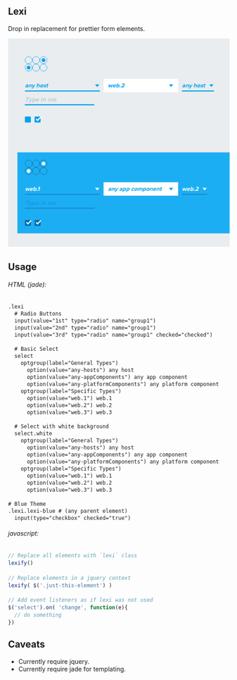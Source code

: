 ## Lexi
Drop in replacement for prettier form elements.

![Kiku](misc/form-samples.png)

## Usage

###### HTML (jade):
```jade
.lexi
  # Radio Buttons
  input(value="1st" type="radio" name="group1")
  input(value="2nd" type="radio" name="group1")
  input(value="3rd" type="radio" name="group1" checked="checked")

  # Basic Select
  select
    optgroup(label="General Types")
      option(value="any-hosts") any host
      option(value="any-appComponents") any app component
      option(value="any-platformComponents") any platform component
    optgroup(label="Specific Types")
      option(value="web.1") web.1
      option(value="web.2") web.2
      option(value="web.3") web.3

  # Select with white background
  select.white
    optgroup(label="General Types")
      option(value="any-hosts") any host
      option(value="any-appComponents") any app component
      option(value="any-platformComponents") any platform component
    optgroup(label="Specific Types")
      option(value="web.1") web.1
      option(value="web.2") web.2
      option(value="web.3") web.3

# Blue Theme
.lexi.lexi-blue # (any parent element)
  input(type="checkbox" checked="true")
```

###### javascript:
```javascript
// Replace all elements with `lexi` class
lexify()

// Replace elements in a jquery context
lexify( $('.just-this-element') )

// Add event listeners as if lexi was not used
$('select').on( 'change', function(e){
  // do something
})
```

## Caveats
- Currently require jquery.
- Currently require jade for templating.
